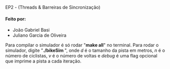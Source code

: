 EP2 - (Threads & Barreiras de Sincronização)
#### Feito por:
- João Gabriel Basi
- Juliano Garcia de Oliveira

Para compilar o simulador é só rodar "**make all**" no terminal.
Para rodar o simulador, digite "**./bikeSim <d> <n> <v> <debug>**", onde *d* é o
tamanho da pista em metros, *n* é o número de ciclistas, *v* é o número de voltas
e *debug* é uma flag opcional que imprime a pista a cada iteração.
